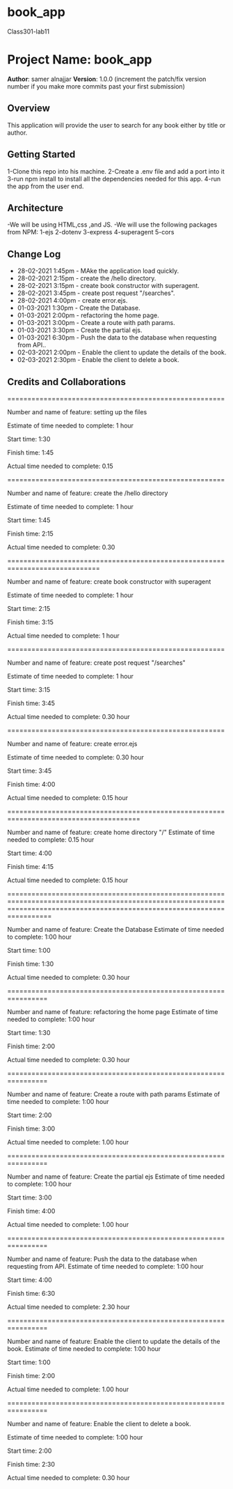# book_app
Class301-lab11


# Project Name: book_app

**Author**: samer alnajjar
**Version**: 1.0.0 (increment the patch/fix version number if you make more commits past your first submission)

## Overview
<!-- Provide a high level overview of what this application is and why you are building it, beyond the fact that it's an assignment for a Code 301 class. (i.e. What's your problem domain?) -->
This application will provide the user to search for any book either by title or author.

## Getting Started
<!-- What are the steps that a user must take in order to build this app on their own machine and get it running? -->
1-Clone this repo into his machine.
2-Create a .env file and add a port into it
3-run npm install to install all the dependencies needed for this app.
4-run the app from the user end.

## Architecture
<!-- Provide a detailed description of the application design. What technologies (languages, libraries, etc) you're using, and any other relevant design information. -->
-We will be using HTML,css ,and JS.
-We will use the following packages from NPM:
1-ejs
2-dotenv
3-express
4-superagent
5-cors

## Change Log
<!-- Use this area to document the iterative changes made to your application as each feature is successfully implemented. Use time stamps. Here's an examples: -->

- 28-02-2021 1:45pm - MAke the application load quickly.
- 28-02-2021 2:15pm - create the /hello directory.
- 28-02-2021 3:15pm - create book constructor with superagent.
- 28-02-2021 3:45pm - create post request "/searches".
- 28-02-2021 4:00pm - create error.ejs.
- 01-03-2021 1:30pm - Create the Database.
- 01-03-2021 2:00pm - refactoring the home page.
- 01-03-2021 3:00pm - Create a route with path params.
- 01-03-2021 3:30pm - Create the partial ejs.
- 01-03-2021 6:30pm - Push the data to the database when requesting from API..
- 02-03-2021 2:00pm - Enable the client to update the details of the book.
- 02-03-2021 2:30pm - Enable the client to delete a book.

## Credits and Collaborations
<!-- Give credit (and a link) to other people or resources that helped you build this application. -->

======================================================


Number and name of feature: setting up the files

Estimate of time needed to complete: 1 hour

Start time: 1:30

Finish time: 1:45

Actual time needed to complete: 0.15

======================================================


Number and name of feature: create the /hello directory

Estimate of time needed to complete: 1 hour

Start time: 1:45

Finish time: 2:15

Actual time needed to complete: 0.30

=============================================================================


Number and name of feature: create book constructor with superagent

Estimate of time needed to complete: 1 hour

Start time: 2:15

Finish time: 3:15

Actual time needed to complete: 1 hour

======================================================


Number and name of feature: create post request "/searches"

Estimate of time needed to complete: 1 hour

Start time: 3:15

Finish time: 3:45

Actual time needed to complete: 0.30 hour

======================================================


Number and name of feature: create error.ejs

Estimate of time needed to complete: 0.30 hour

Start time: 3:45

Finish time: 4:00

Actual time needed to complete: 0.15 hour


=======================================================================================


Number and name of feature: create home directory "/"
Estimate of time needed to complete: 0.15 hour

Start time: 4:00

Finish time: 4:15

Actual time needed to complete: 0.15 hour


=============================================================================================================================================================================


Number and name of feature: Create the Database
Estimate of time needed to complete: 1:00 hour

Start time: 1:00

Finish time: 1:30

Actual time needed to complete: 0.30 hour

================================================================


Number and name of feature: refactoring the home page
Estimate of time needed to complete: 1:00 hour

Start time: 1:30

Finish time: 2:00

Actual time needed to complete: 0.30 hour

================================================================


Number and name of feature: Create a route with path params
Estimate of time needed to complete: 1:00 hour

Start time: 2:00

Finish time: 3:00

Actual time needed to complete: 1.00 hour


================================================================


Number and name of feature: Create the partial ejs 
Estimate of time needed to complete: 1:00 hour

Start time: 3:00

Finish time: 4:00

Actual time needed to complete: 1.00 hour


================================================================


Number and name of feature: Push the data to the database when requesting from API.
Estimate of time needed to complete: 1:00 hour

Start time: 4:00

Finish time: 6:30

Actual time needed to complete: 2.30 hour

================================================================


Number and name of feature: Enable the client to update the details of the book.
Estimate of time needed to complete: 1:00 hour

Start time: 1:00

Finish time: 2:00

Actual time needed to complete: 1.00 hour


================================================================


Number and name of feature: Enable the client to delete a book.

Estimate of time needed to complete: 1:00 hour

Start time: 2:00

Finish time: 2:30

Actual time needed to complete: 0.30 hour